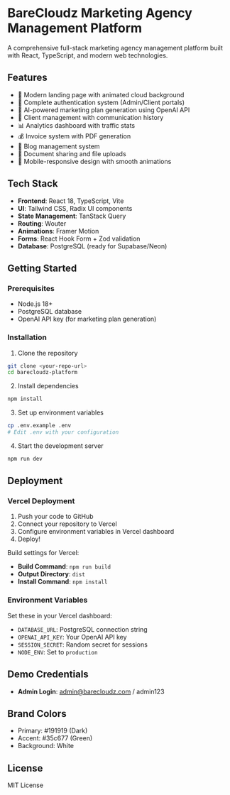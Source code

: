 # BareCloudz Marketing Agency Management Platform

A comprehensive full-stack marketing agency management platform built with React, TypeScript, and modern web technologies.

## Features

- 🎨 Modern landing page with animated cloud background
- 🔐 Complete authentication system (Admin/Client portals)
- 🤖 AI-powered marketing plan generation using OpenAI API
- 👥 Client management with communication history
- 📊 Analytics dashboard with traffic stats
- 💰 Invoice system with PDF generation
- 📝 Blog management system
- 📁 Document sharing and file uploads
- 📱 Mobile-responsive design with smooth animations

## Tech Stack

- **Frontend**: React 18, TypeScript, Vite
- **UI**: Tailwind CSS, Radix UI components
- **State Management**: TanStack Query
- **Routing**: Wouter
- **Animations**: Framer Motion
- **Forms**: React Hook Form + Zod validation
- **Database**: PostgreSQL (ready for Supabase/Neon)

## Getting Started

### Prerequisites

- Node.js 18+ 
- PostgreSQL database
- OpenAI API key (for marketing plan generation)

### Installation

1. Clone the repository
```bash
git clone <your-repo-url>
cd barecloudz-platform
```

2. Install dependencies
```bash
npm install
```

3. Set up environment variables
```bash
cp .env.example .env
# Edit .env with your configuration
```

4. Start the development server
```bash
npm run dev
```

## Deployment

### Vercel Deployment

1. Push your code to GitHub
2. Connect your repository to Vercel
3. Configure environment variables in Vercel dashboard
4. Deploy!

Build settings for Vercel:
- **Build Command**: `npm run build`
- **Output Directory**: `dist`
- **Install Command**: `npm install`

### Environment Variables

Set these in your Vercel dashboard:

- `DATABASE_URL`: PostgreSQL connection string
- `OPENAI_API_KEY`: Your OpenAI API key
- `SESSION_SECRET`: Random secret for sessions
- `NODE_ENV`: Set to `production`

## Demo Credentials

- **Admin Login**: admin@barecloudz.com / admin123

## Brand Colors

- Primary: #191919 (Dark)
- Accent: #35c677 (Green)
- Background: White

## License

MIT License